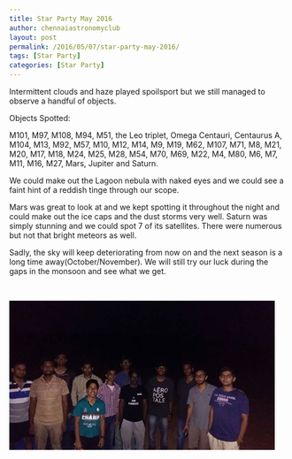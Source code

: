 ```yaml
---
title: Star Party May 2016
author: chennaiastronomyclub
layout: post
permalink: /2016/05/07/star-party-may-2016/
tags: [Star Party]
categories: [Star Party]
---
```


Intermittent clouds and haze played spoilsport but we still managed to observe a handful of objects.

Objects Spotted:

M101, M97, M108, M94, M51, the Leo triplet, Omega Centauri, Centaurus A, M104, M13, M92, M57, M10, M12, M14, M9, M19, M62, M107, M71, M8, M21, M20, M17, M18, M24, M25, M28, M54, M70, M69, M22, M4, M80, M6, M7, M11, M16, M27, Mars, Jupiter and Saturn.

We could make out the Lagoon nebula with naked eyes and we could see a faint hint of a reddish tinge through our scope.

Mars was great to look at and we kept spotting it throughout the night and could make out the ice caps and the dust storms very well. Saturn was simply stunning and we could spot 7 of its satellites. There were numerous but not that bright meteors as well.

Sadly, the sky will keep deteriorating from now on and the next season is a long time away(October/November). We will still try our luck during the gaps in the monsoon and see what we get.

&nbsp;

![The team](/img/may2016starparty.jpg)